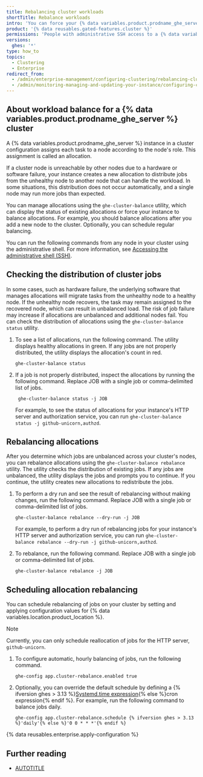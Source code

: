 ```yaml
---
title: Rebalancing cluster workloads
shortTitle: Rebalance workloads
intro: 'You can force your {% data variables.product.prodname_ghe_server %} cluster to evenly distribute job allocations for workloads on the cluster''s nodes.'
product: '{% data reusables.gated-features.cluster %}'
permissions: 'People with administrative SSH access to a {% data variables.product.prodname_ghe_server %} instance can rebalance cluster workloads on the instance.'
versions:
  ghes: '*'
type: how_to
topics:
  - Clustering
  - Enterprise
redirect_from:
  - /admin/enterprise-management/configuring-clustering/rebalancing-cluster-workloads
  - /admin/monitoring-managing-and-updating-your-instance/configuring-clustering/rebalancing-cluster-workloads
---
```


## About workload balance for a {% data variables.product.prodname_ghe_server %} cluster

A {% data variables.product.prodname_ghe_server %} instance in a cluster configuration assigns each task to a node according to the node's role. This assignment is called an allocation.

If a cluster node is unreachable by other nodes due to a hardware or software failure, your instance creates a new allocation to distribute jobs from the unhealthy node to another node that can handle the workload. In some situations, this distribution does not occur automatically, and a single node may run more jobs than expected.

You can manage allocations using the `ghe-cluster-balance` utility, which can display the status of existing allocations or force your instance to balance allocations. For example, you should balance allocations after you add a new node to the cluster. Optionally, you can schedule regular balancing.

You can run the following commands from any node in your cluster using the administrative shell. For more information, see [Accessing the administrative shell (SSH)](/admin/configuration/configuring-your-enterprise/accessing-the-administrative-shell-ssh).

## Checking the distribution of cluster jobs

In some cases, such as hardware failure, the underlying software that manages allocations will migrate tasks from the unhealthy node to a healthy node. If the unhealthy node recovers, the task may remain assigned to the recovered node, which can result in unbalanced load. The risk of job failure may increase if allocations are unbalanced and additional nodes fail. You can check the distribution of allocations using the `ghe-cluster-balance status` utility.

1. To see a list of allocations, run the following command. The utility displays healthy allocations in green. If any jobs are not properly distributed, the utility displays the allocation's count in red.

   ```shell copy
   ghe-cluster-balance status
   ```

1. If a job is not properly distributed, inspect the allocations by running the following command. Replace JOB with a single job or comma-delimited list of jobs.

   ```shell copy
    ghe-cluster-balance status -j JOB
   ```

   For example, to see the status of allocations for your instance's HTTP server and authorization service, you can run `ghe-cluster-balance status -j github-unicorn,authzd`.

## Rebalancing allocations

After you determine which jobs are unbalanced across your cluster's nodes, you can rebalance allocations using the `ghe-cluster-balance rebalance` utility. The utility checks the distribution of existing jobs. If any jobs are unbalanced, the utility displays the jobs and prompts you to continue. If you continue, the utility creates new allocations to redistribute the jobs.

1. To perform a dry run and see the result of rebalancing without making changes, run the following command. Replace JOB with a single job or comma-delimited list of jobs.

   ```shell copy
   ghe-cluster-balance rebalance --dry-run -j JOB
   ```

   For example, to perform a dry run of rebalancing jobs for your instance's HTTP server and authorization service, you can run `ghe-cluster-balance rebalance --dry-run -j github-unicorn,authzd`.
1. To rebalance, run the following command. Replace JOB with a single job or comma-delimited list of jobs.

   ```shell copy
   ghe-cluster-balance rebalance -j JOB
   ```

## Scheduling allocation rebalancing

You can schedule rebalancing of jobs on your cluster by setting and applying configuration values for {% data variables.location.product_location %}.

> [!NOTE]
> Currently, you can only schedule reallocation of jobs for the HTTP server, `github-unicorn`.

1. To configure automatic, hourly balancing of jobs, run the following command.

   ```shell copy
   ghe-config app.cluster-rebalance.enabled true
   ```

1. Optionally, you can override the default schedule by defining a {% ifversion ghes > 3.13 %}[Systemd.time expression](https://www.freedesktop.org/software/systemd/man/latest/systemd.time.html){% else %}cron expression{% endif %}. For example, run the following command to balance jobs daily.

   ```shell copy
   ghe-config app.cluster-rebalance.schedule {% ifversion ghes > 3.13 %}'daily'{% else %}'0 0 * * *'{% endif %}
   ```

{% data reusables.enterprise.apply-configuration %}

## Further reading

* [AUTOTITLE](/admin/configuration/configuring-your-enterprise/command-line-utilities#ghe-cluster-balance)
